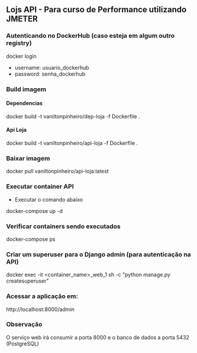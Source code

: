 ## Lojs API - Para curso de Performance utilizando JMETER

### Autenticando no DockerHub (caso esteja em algum outro registry)

docker login 

- username: usuario_dockerhub
- password: senha_dockerhub

### Build imagem

#### Dependencias

docker build -t vaniltonpinheiro/dep-loja -f Dockerfile .

#### Api Loja

docker build -t vaniltonpinheiro/api-loja -f Dockerfile .

### Baixar imagem

docker pull vaniltonpinheiro/api-loja:latest

### Executar container API

- Executar o comando abaixo

docker-compose up -d

### Verificar containers sendo executados

docker-compose ps

### Criar um superuser para o Django admin (para autenticação na API)

docker exec -it <container_name>_web_1 sh -c "python manage.py createsuperuser"

### Acessar a aplicação em:

http://localhost:8000/admin

### Observação

O serviço web irá consumir a porta 8000 e o banco de dados a porta 5432 (PostgreSQL) 
